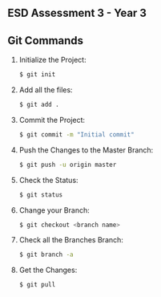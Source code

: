 
## ESD Assessment 3 - Year 3

## Git Commands


1. Initialize the Project:

    ```sh
    $ git init
    ```

2. Add all the files:

    ```sh
    $ git add .
    ```

3. Commit the Project:

    ```sh
    $ git commit -m "Initial commit"

    ```

4. Push the Changes to the Master Branch:
    ```sh
    $ git push -u origin master

    ```
   

5. Check the Status:
    ```sh
    $ git status

    ```
    

6. Change your Branch: 
    ```sh
    $ git checkout <branch name>

    ```

7. Check all the Branches Branch: 
    ```sh
    $ git branch -a

    ```

8. Get the Changes: 
    ```sh
    $ git pull

    ```
